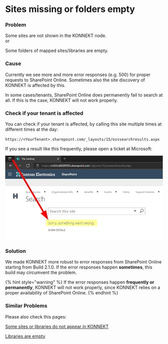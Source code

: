 # Sites missing or folders empty

### Problem

Some sites are not shown in the KONNEKT node.\
or

Some folders of mapped sites/libraries are empty.

### Cause

Currently we see more and more error responses (e.g. 500) for proper requests to SharePoint Online. Sometimes also the site discovery of KONNEKT is affected by this.&#x20;

In some cases/tenants, SharePoint Online does permanently fail to search at all. If this is the case, KONNEKT will not work properly.

### Check if your tenant is affected

You can check if your tenant is affected, by calling this site multiple times at different times at the day:

`https://<YourTenant>.sharepoint.com/_layouts/15/osssearchresults.aspx`

If you see a result like this frequently, please open a ticket at Microsoft:

![](<../.gitbook/assets/image (25).png>)

### Solution

We made KONNEKT more robust to error responses from SharePoint Online starting from Build 2.1.0. If the error responses happen **sometimes**, this build may circumvent the problem.

{% hint style="warning" %}
If the error responses happen **frequently or permanently**, KONNEKT will not work properly, since KONNEKT relies on a proper availability of SharePoint Online.
{% endhint %}

### Similar Problems

Please also check this pages:&#x20;

[Some sites or libraries do not appear in KONNEKT](some-sites-or-libraries-do-not-appear-in-konnekt.md)

[Libraries are empty](libraries-are-empty.md)
